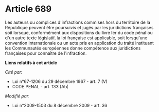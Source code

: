 # Article 689

Les auteurs ou complices d'infractions commises hors du territoire de la République peuvent être poursuivis et jugés par les
juridictions françaises soit lorsque, conformément aux dispositions du livre Ier du code pénal ou d'un autre texte
législatif, la loi française est applicable, soit lorsqu'une convention internationale ou un acte pris en application du
traité instituant les Communautés européennes donne compétence aux juridictions françaises pour connaître de l'infraction.

**Liens relatifs à cet article**

_Cité par_:

  - Loi n°67-1206 du 29 décembre 1967 - art. 7 (V)
  - CODE PENAL - art. 133 (Ab)

_Modifié par_:

  - Loi n°2009-1503 du 8 décembre 2009 - art. 36
